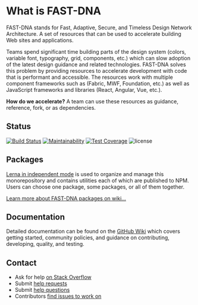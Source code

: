 
# What is FAST-DNA
FAST-DNA stands for Fast, Adaptive, Secure, and Timeless Design Network Architecture. A set of resources that can be used to accelerate building Web sites and applications.

Teams spend significant time building parts of the design system (colors, variable font, typography, grid, components, etc.) which can slow adoption of the latest design guidance and related technologies. FAST-DNA solves this problem by providing resources to accelerate development with code that is performant and accessible. The resources work with multiple component frameworks such as (Fabric, MWF, Foundation, etc.) as well as JavaScript frameworks and libraries (React, Angular, Vue, etc.).

**How do we accelerate?** A team can use these resources as guidance, reference, fork, or as dependencies.

## Status
[![Build Status](https://travis-ci.org/Microsoft/fast-dna.svg?branch=master)](https://travis-ci.org/Microsoft/fast-dna)
[![Maintainability](https://api.codeclimate.com/v1/badges/8a74621e634a6e9b9561/maintainability)](https://codeclimate.com/github/Microsoft/fast-dna/maintainability)
[![Test Coverage](https://api.codeclimate.com/v1/badges/8a74621e634a6e9b9561/test_coverage)](https://codeclimate.com/github/Microsoft/fast-dna/test_coverage)
![license](https://img.shields.io/github/license/mashape/apistatus.svg)

## Packages
[Lerna in independent mode](https://github.com/lerna/lerna#independent-mode---independent) is used to organize and manage this monorepository and contains utilities each of which are published to NPM. Users can choose one package, some packages, or all of them together.

[Learn more about FAST-DNA packages on wiki...](https://github.com/Microsoft/fast-dna/wiki/Packages)

## Documentation
Detailed documentation can be found on the [GitHub Wiki](https://github.com/Microsoft/fast-dna/wiki) which covers getting started, community policies, and guidance on contributing, developing, quality, and testing.

## Contact
* Ask for help [on Stack Overflow](https://stackoverflow.com/questions/tagged/fast-dna) 
* Submit [help requests](https://github.com/Microsoft/fast-dna/issues/new?labels=help%20:%20request)
* Submit [help questions](https://github.com/Microsoft/fast-dna/issues/new?labels=help%20:%20question)
* Contributors [find issues to work on](https://github.com/Microsoft/fast-dna/issues?q=is%3Aissue+is%3Aopen+label%3A%22help+%3A+request%22)
